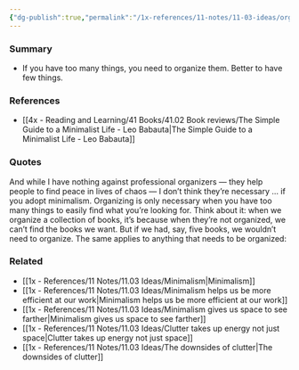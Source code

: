 ```yaml
---
{"dg-publish":true,"permalink":"/1x-references/11-notes/11-03-ideas/organization-is-needed-when-there-are-many-things-minimalism-may-be-a-better-option/","title":"Organization is needed when there are many things. Minimalism may be a better option.","created":"2024-01-08T21:38:15.000+03:00","updated":"2024-02-14T20:18:26.293+03:00"}
---
```



### Summary
- If you have too many things, you need to organize them. Better to have few things.

### References
- [[4x - Reading and Learning/41 Books/41.02 Book reviews/The Simple Guide to a Minimalist Life - Leo Babauta\|The Simple Guide to a Minimalist Life - Leo Babauta]]

### Quotes
And while I have nothing against professional organizers — they help people to find peace in lives of chaos — I don’t think they’re necessary … if you adopt minimalism. Organizing is only necessary when you have too many things to easily find what you’re looking for.
Think about it: when we organize a collection of books, it’s because when they’re not organized, we can’t find the books we want. But if we had, say, five books, we wouldn’t need to organize. The same applies to anything that needs to be organized:


### Related
- [[1x - References/11 Notes/11.03 Ideas/Minimalism\|Minimalism]]
- [[1x - References/11 Notes/11.03 Ideas/Minimalism helps us be more efficient at our work\|Minimalism helps us be more efficient at our work]]
- [[1x - References/11 Notes/11.03 Ideas/Minimalism gives us space to see farther\|Minimalism gives us space to see farther]]
- [[1x - References/11 Notes/11.03 Ideas/Clutter takes up energy not just space\|Clutter takes up energy not just space]]
- [[1x - References/11 Notes/11.03 Ideas/The downsides of clutter\|The downsides of clutter]]
